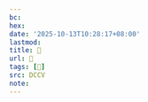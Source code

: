 ```yaml
---
bc:
hex:
date: '2025-10-13T10:28:17+08:00'
lastmod:
title: 􅤅
url: 􅤅
tags: [𢌀]
src: DCCV
note:
---
```


